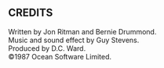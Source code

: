 ## CREDITS

Written by Jon Ritman and Bernie Drummond.  
Music and sound effect by Guy Stevens.  
Produced by D.C. Ward.  
©1987 Ocean Software Limited.
